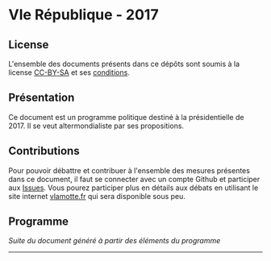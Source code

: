 # VIe République - 2017

## License

L'ensemble des documents présents dans ce dépôts sont soumis à la license [CC-BY-SA](https://creativecommons.org/licenses/by-sa/2.0/fr/) et ses [conditions](https://creativecommons.org/licenses/by-sa/2.0/fr/legalcode).

## Présentation

Ce document est un programme politique destiné à la présidentielle de 2017. Il se veut altermondialiste par ses propositions.

## Contributions

Pour pouvoir débattre et contribuer à l'ensemble des mesures présentes dans ce document, il faut se connecter avec un compte Github et participer aux [Issues](https://github.com/Philaeux/VIrepublique2017/issues). Vous pourez participer plus en détails aux débats en utilisant le site internet [vlamotte.fr](vlamotte.fr) qui sera disponible sous peu.

## Programme

_Suite du document généré à partir des éléments du programme_

---

